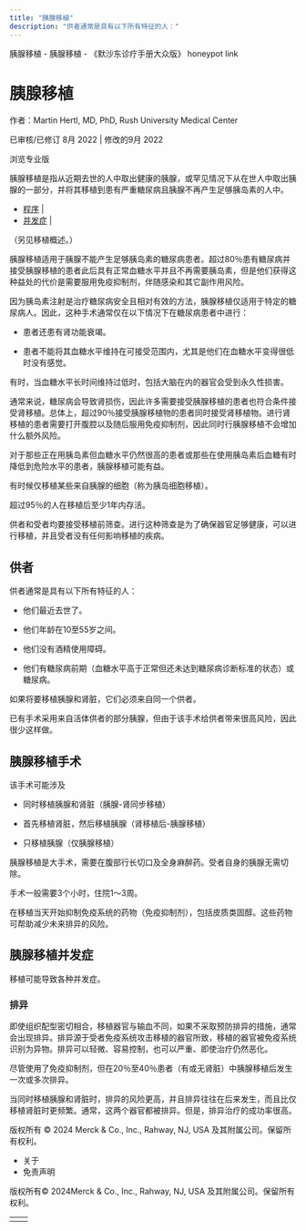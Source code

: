 ```yaml
---
title: "胰腺移植"
description: "供者通常是具有以下所有特征的人："
---
```


﻿胰腺移植 \- 胰腺移植 \- 《默沙东诊疗手册大众版》 honeypot link

# 胰腺移植

作者：Martin Hertl, MD, PhD, Rush University Medical Center

已审核/已修订 8月 2022 \| 修改的9月 2022

浏览专业版

胰腺移植是指从近期去世的人中取出健康的胰腺，或罕见情况下从在世人中取出胰腺的一部分，并将其移植到患有严重糖尿病且胰腺不再产生足够胰岛素的人中。

- [程序](#程序_v34670916_zh) \|
- [并发症](#并发症_v34670930_zh) \|

（另见移植概述。）

胰腺移植适用于胰腺不能产生足够胰岛素的糖尿病患者。超过80％患有糖尿病并接受胰腺移植的患者此后具有正常血糖水平并且不再需要胰岛素，但是他们获得这种益处的代价是需要服用免疫抑制剂，伴随感染和其它副作用风险。

因为胰岛素注射是治疗糖尿病安全且相对有效的方法，胰腺移植仅适用于特定的糖尿病人。因此，这种手术通常仅在以下情况下在糖尿病患者中进行：

- 患者还患有肾功能衰竭。

- 患者不能将其血糖水平维持在可接受范围内，尤其是他们在血糖水平变得很低时没有感觉。


有时，当血糖水平长时间维持过低时，包括大脑在内的器官会受到永久性损害。

通常来说，糖尿病会导致肾损伤，因此许多需要接受胰腺移植的患者也符合条件接受肾移植。总体上，超过90％接受胰腺移植物的患者同时接受肾移植物。进行肾移植的患者需要打开腹腔以及随后服用免疫抑制剂，因此同时行胰腺移植不会增加什么额外风险。

对于那些正在用胰岛素但血糖水平仍然很高的患者或那些在使用胰岛素后血糖有时降低到危险水平的患者，胰腺移植可能有益。

有时候仅移植某些来自胰腺的细胞（称为胰岛细胞移植）。

超过95％的人在移植后至少1年内存活。

供者和受者均要接受移植前筛查。进行这种筛查是为了确保器官足够健康，可以进行移植，并且受者没有任何影响移植的疾病。

## 供者

供者通常是具有以下所有特征的人：

- 他们最近去世了。

- 他们年龄在10至55岁之间。

- 他们没有酒精使用障碍。

- 他们有糖尿病前期（血糖水平高于正常但还未达到糖尿病诊断标准的状态）或糖尿病。


如果将要移植胰腺和肾脏，它们必须来自同一个供者。

已有手术采用来自活体供者的部分胰腺，但由于该手术给供者带来很高风险，因此很少这样做。

## 胰腺移植手术

该手术可能涉及

- 同时移植胰腺和肾脏（胰腺-肾同步移植）

- 首先移植肾脏，然后移植胰腺（肾移植后-胰腺移植）

- 只移植胰腺（仅胰腺移植）


胰腺移植是大手术，需要在腹部行长切口及全身麻醉药。受者自身的胰腺无需切除。

手术一般需要3个小时，住院1～3周。

在移植当天开始抑制免疫系统的药物（免疫抑制剂），包括皮质类固醇。这些药物可帮助减少未来排异的风险。

## 胰腺移植并发症

移植可能导致各种并发症。

### 排异

即使组织配型密切相合，移植器官与输血不同，如果不采取预防排异的措施，通常会出现排异。排异源于受者免疫系统攻击移植的器官所致，移植的器官被免疫系统识别为异物。排异可以轻微、容易控制，也可以严重、即使治疗仍然恶化。

尽管使用了免疫抑制剂，但在20％至40％患者（有或无肾脏）中胰腺移植后发生一次或多次排异。

当同时移植胰腺和肾脏时，排异的风险更高，并且排异往往在后来发生，而且比仅移植肾脏时更频繁。通常，这两个器官都被排异。但是，排异治疗的成功率很高。



版权所有 © 2024
Merck & Co., Inc., Rahway, NJ, USA 及其附属公司。保留所有权利。

- 关于
- 免责声明

版权所有© 2024Merck & Co., Inc., Rahway, NJ, USA 及其附属公司。保留所有权利。

|     |     |
| --- | --- |
|  |  |